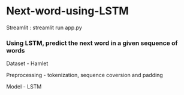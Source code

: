 # Next-word-using-LSTM

Streamlit : streamlit run app.py

### Using LSTM, predict the next word in a given sequence of words

Dataset - Hamlet

Preprocessing - tokenization, sequence coversion and padding

Model - LSTM